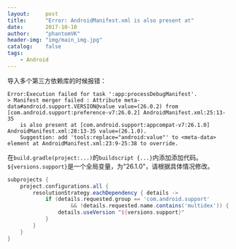```yaml
---
layout:     post
title:      "Error: AndroidManifest.xml is also present at"
date:       2017-10-10
author:     "phantomVK"
header-img: "img/main_img.jpg"
catalog:    false
tags:
    - Android
---
```


导入多个第三方依赖库的时候报错：

```
Error:Execution failed for task ':app:processDebugManifest'.
> Manifest merger failed : Attribute meta-data#android.support.VERSION@value value=(26.0.2) from [com.android.support:preference-v7:26.0.2] AndroidManifest.xml:25:13-35
  	is also present at [com.android.support:appcompat-v7:26.1.0] AndroidManifest.xml:28:13-35 value=(26.1.0).
  	Suggestion: add 'tools:replace="android:value"' to <meta-data> element at AndroidManifest.xml:23:9-25:38 to override.
```

在`build.gradle(project:...)`的`buildscript {...}`内添加添加代码。`${versions.support}`是一个全局变量，为"26.1.0"，请根据具体情况修改。

```groovy
subprojects {
    project.configurations.all {
        resolutionStrategy.eachDependency { details ->
            if (details.requested.group == 'com.android.support'
                    && !details.requested.name.contains('multidex')) {
                details.useVersion "${versions.support}"
            }
        }
    }
}
```


